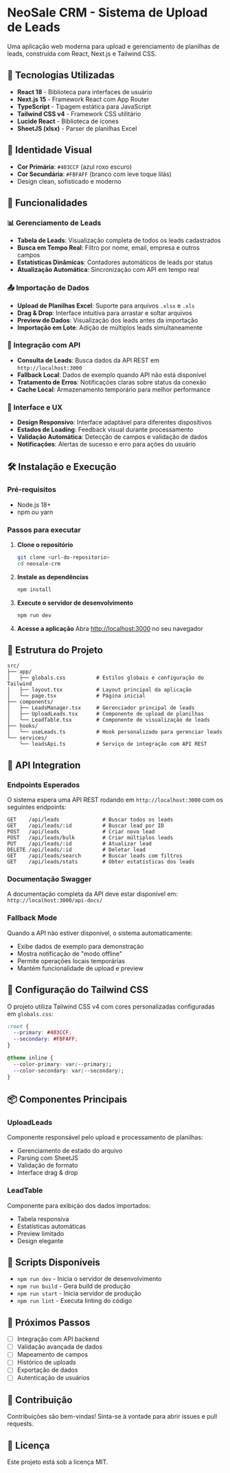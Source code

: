 # NeoSale CRM - Sistema de Upload de Leads

Uma aplicação web moderna para upload e gerenciamento de planilhas de leads, construída com React, Next.js e Tailwind CSS.

## 🚀 Tecnologias Utilizadas

- **React 18** - Biblioteca para interfaces de usuário
- **Next.js 15** - Framework React com App Router
- **TypeScript** - Tipagem estática para JavaScript
- **Tailwind CSS v4** - Framework CSS utilitário
- **Lucide React** - Biblioteca de ícones
- **SheetJS (xlsx)** - Parser de planilhas Excel

## 🎨 Identidade Visual

- **Cor Primária**: `#403CCF` (azul roxo escuro)
- **Cor Secundária**: `#FBFAFF` (branco com leve toque lilás)
- Design clean, sofisticado e moderno

## 🚀 Funcionalidades

### 📊 Gerenciamento de Leads
- **Tabela de Leads**: Visualização completa de todos os leads cadastrados
- **Busca em Tempo Real**: Filtro por nome, email, empresa e outros campos
- **Estatísticas Dinâmicas**: Contadores automáticos de leads por status
- **Atualização Automática**: Sincronização com API em tempo real

### 📤 Importação de Dados
- **Upload de Planilhas Excel**: Suporte para arquivos `.xlsx` e `.xls`
- **Drag & Drop**: Interface intuitiva para arrastar e soltar arquivos
- **Preview de Dados**: Visualização dos leads antes da importação
- **Importação em Lote**: Adição de múltiplos leads simultaneamente

### 🔌 Integração com API
- **Consulta de Leads**: Busca dados da API REST em `http://localhost:3000`
- **Fallback Local**: Dados de exemplo quando API não está disponível
- **Tratamento de Erros**: Notificações claras sobre status da conexão
- **Cache Local**: Armazenamento temporário para melhor performance

### 🎨 Interface e UX
- **Design Responsivo**: Interface adaptável para diferentes dispositivos
- **Estados de Loading**: Feedback visual durante processamento
- **Validação Automática**: Detecção de campos e validação de dados
- **Notificações**: Alertas de sucesso e erro para ações do usuário

## 🛠️ Instalação e Execução

### Pré-requisitos
- Node.js 18+ 
- npm ou yarn

### Passos para executar

1. **Clone o repositório**
   ```bash
   git clone <url-do-repositorio>
   cd neosale-crm
   ```

2. **Instale as dependências**
   ```bash
   npm install
   ```

3. **Execute o servidor de desenvolvimento**
   ```bash
   npm run dev
   ```

4. **Acesse a aplicação**
   Abra [http://localhost:3000](http://localhost:3000) no seu navegador

## 📁 Estrutura do Projeto

```
src/
├── app/
│   ├── globals.css          # Estilos globais e configuração do Tailwind
│   ├── layout.tsx           # Layout principal da aplicação
│   └── page.tsx             # Página inicial
├── components/
│   ├── LeadsManager.tsx     # Gerenciador principal de leads
│   ├── UploadLeads.tsx      # Componente de upload de planilhas
│   └── LeadTable.tsx        # Componente de visualização de leads
├── hooks/
│   └── useLeads.ts          # Hook personalizado para gerenciar leads
└── services/
    └── leadsApi.ts          # Serviço de integração com API REST
```

## 🔌 API Integration

### Endpoints Esperados

O sistema espera uma API REST rodando em `http://localhost:3000` com os seguintes endpoints:

```
GET    /api/leads              # Buscar todos os leads
GET    /api/leads/:id          # Buscar lead por ID
POST   /api/leads              # Criar novo lead
POST   /api/leads/bulk         # Criar múltiplos leads
PUT    /api/leads/:id          # Atualizar lead
DELETE /api/leads/:id          # Deletar lead
GET    /api/leads/search       # Buscar leads com filtros
GET    /api/leads/stats        # Obter estatísticas dos leads
```

### Documentação Swagger

A documentação completa da API deve estar disponível em:
`http://localhost:3000/api-docs/`

### Fallback Mode

Quando a API não estiver disponível, o sistema automaticamente:
- Exibe dados de exemplo para demonstração
- Mostra notificação de "modo offline"
- Permite operações locais temporárias
- Mantém funcionalidade de upload e preview

## 🎨 Configuração do Tailwind CSS

O projeto utiliza Tailwind CSS v4 com cores personalizadas configuradas em `globals.css`:

```css
:root {
  --primary: #403CCF;
  --secondary: #FBFAFF;
}

@theme inline {
  --color-primary: var(--primary);
  --color-secondary: var(--secondary);
}
```

## 📦 Componentes Principais

### UploadLeads
Componente responsável pelo upload e processamento de planilhas:
- Gerenciamento de estado do arquivo
- Parsing com SheetJS
- Validação de formato
- Interface drag & drop

### LeadTable
Componente para exibição dos dados importados:
- Tabela responsiva
- Estatísticas automáticas
- Preview limitado
- Design elegante

## 🔧 Scripts Disponíveis

- `npm run dev` - Inicia o servidor de desenvolvimento
- `npm run build` - Gera build de produção
- `npm run start` - Inicia servidor de produção
- `npm run lint` - Executa linting do código

## 📝 Próximos Passos

- [ ] Integração com API backend
- [ ] Validação avançada de dados
- [ ] Mapeamento de campos
- [ ] Histórico de uploads
- [ ] Exportação de dados
- [ ] Autenticação de usuários

## 🤝 Contribuição

Contribuições são bem-vindas! Sinta-se à vontade para abrir issues e pull requests.

## 📄 Licença

Este projeto está sob a licença MIT.
